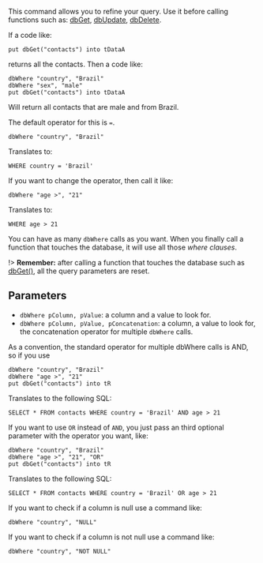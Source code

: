 This command allows you to refine your query. Use it before calling functions such as: [dbGet](api/dbGet.md), [dbUpdate](api/dbUpdate.md), [dbDelete](api/dbDelete.md).

If a code like:

~~~
put dbGet("contacts") into tDataA
~~~

returns all the contacts. Then a code like:

~~~
dbWhere "country", "Brazil" 
dbWhere "sex", "male" 
put dbGet("contacts") into tDataA 
~~~

Will return all contacts that are male and from Brazil.

The default operator for this is `=`.

~~~
dbWhere "country", "Brazil" 
~~~

Translates to:
~~~
WHERE country = 'Brazil' 
~~~

If you want to change the operator, then call it like:

~~~
dbWhere "age >", "21" 
~~~

Translates to:

~~~
WHERE age > 21 
~~~

You can have as many `dbWhere` calls as you want. When you finally call a function that touches the database, it will use all those _where clauses_.

!> **Remember:** after calling a function that touches the database such as [dbGet()](api/dbGet.md), all the query parameters are reset.

## Parameters

* `dbWhere pColumn, pValue`: a column and a value to look for.
* `dbWhere pColumn, pValue, pConcatenation`: a column, a value to look for, the concatenation operator for multiple `dbWhere` calls.

As a convention, the standard operator for multiple dbWhere calls is AND, so if you use

~~~
dbWhere "country", "Brazil" 
dbWhere "age >", "21" 
put dbGet("contacts") into tR 
~~~

Translates to the following SQL:

~~~
SELECT * FROM contacts WHERE country = 'Brazil' AND age > 21 
~~~

If you want to use `OR` instead of `AND`, you just pass an third optional parameter with
the operator you want, like:

~~~
dbWhere "country", "Brazil" 
dbWhere "age >", "21", "OR" 
put dbGet("contacts") into tR 
~~~

Translates to the following SQL:

~~~
SELECT * FROM contacts WHERE country = 'Brazil' OR age > 21
~~~

If you want to check if a column is null use a command like:

~~~
dbWhere "country", "NULL" 
~~~

If you want to check if a column is not null use a command like:

~~~    
dbWhere "country", "NOT NULL" 
~~~
